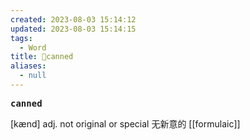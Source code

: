 ```yaml
---
created: 2023-08-03 15:14:12
updated: 2023-08-03 15:14:15
tags:
  - Word
title: 📖canned
aliases:
  - null
---
```


<pre><strong>canned</strong></pre>
[kænd]
adj. not original or special ⽆新意的
[[formulaic]]
